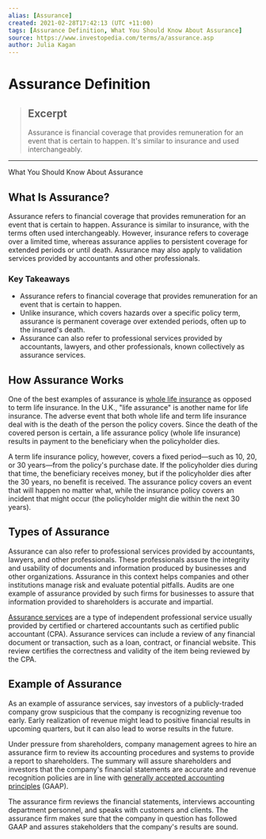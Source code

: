 ```yaml
---
alias: [Assurance]
created: 2021-02-28T17:42:13 (UTC +11:00)
tags: [Assurance Definition, What You Should Know About Assurance]
source: https://www.investopedia.com/terms/a/assurance.asp
author: Julia Kagan
---
```


# Assurance Definition

> ## Excerpt
> Assurance is financial coverage that provides remuneration for an event that is certain to happen. It's similar to insurance and used interchangeably.

---

What You Should Know About Assurance
## What Is Assurance?

Assurance refers to financial coverage that provides remuneration for an event that is certain to happen. Assurance is similar to insurance, with the terms often used interchangeably. However, insurance refers to coverage over a limited time, whereas assurance applies to persistent coverage for extended periods or until death. Assurance may also apply to validation services provided by accountants and other professionals.

### Key Takeaways

-   Assurance refers to financial coverage that provides remuneration for an event that is certain to happen.
-   Unlike insurance, which covers hazards over a specific policy term, assurance is permanent coverage over extended periods, often up to the insured's death.
-   Assurance can also refer to professional services provided by accountants, lawyers, and other professionals, known collectively as assurance services.

## How Assurance Works

One of the best examples of assurance is [whole life insurance](https://www.investopedia.com/terms/w/wholelife.asp) as opposed to term life insurance. In the U.K., "life assurance" is another name for life insurance. The adverse event that both whole life and term life insurance deal with is the death of the person the policy covers. Since the death of the covered person is certain, a life assurance policy (whole life insurance) results in payment to the beneficiary when the policyholder dies. 

A term life insurance policy, however, covers a fixed period—such as 10, 20, or 30 years—from the policy's purchase date. If the policyholder dies during that time, the beneficiary receives money, but if the policyholder dies after the 30 years, no benefit is received. The assurance policy covers an event that will happen no matter what, while the insurance policy covers an incident that might occur (the policyholder might die within the next 30 years).

## Types of Assurance

Assurance can also refer to professional services provided by accountants, lawyers, and other professionals. These professionals assure the integrity and usability of documents and information produced by businesses and other organizations. Assurance in this context helps companies and other institutions manage risk and evaluate potential pitfalls. Audits are one example of assurance provided by such firms for businesses to assure that information provided to shareholders is accurate and impartial.

[Assurance services](https://www.investopedia.com/terms/a/assurance-services.asp) are a type of independent professional service usually provided by certified or chartered accountants such as certified public accountant (CPA). Assurance services can include a review of any financial document or transaction, such as a loan, contract, or financial website. This review certifies the correctness and validity of the item being reviewed by the CPA.

## Example of Assurance

As an example of assurance services, say investors of a publicly-traded company grow suspicious that the company is recognizing revenue too early. Early realization of revenue might lead to positive financial results in upcoming quarters, but it can also lead to worse results in the future.

Under pressure from shareholders, company management agrees to hire an assurance firm to review its accounting procedures and systems to provide a report to shareholders. The summary will assure shareholders and investors that the company's financial statements are accurate and revenue recognition policies are in line with [generally accepted accounting principles](https://www.investopedia.com/terms/g/gaap.asp) (GAAP).

The assurance firm reviews the financial statements, interviews accounting department personnel, and speaks with customers and clients. The assurance firm makes sure that the company in question has followed GAAP and assures stakeholders that the company's results are sound.
